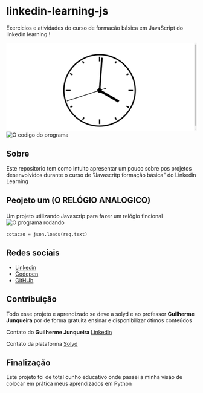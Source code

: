# linkedin-learning-js
Exercicios e atividades do curso de formacão básica em JavaScript do linkedin learning !

![O programa rodando](./imgprojeto/projeto1img.png)
![O codigo do programa](./img/code-coin-python.png)


## Sobre
Este repositorio tem como intuito apresentar um pouco sobre pos projetos desenvolvidos durante o curso
de "Javascritp formação básica" do Linkedin Learning


## Peojeto um (O RELÓGIO ANALOGICO)<ul>
Um projeto utilizando Javascrip para fazer um relógio fincional 
  ![O programa rodando](./img/run-python.png)
  
```
cotacao = json.loads(req.text)
```
  


## Redes sociais

* [Linkedin](https://www.linkedin.com/in/adilson-júnior-5b0934187) 
* [Codepen](https://codepen.io/adilson-j-nior) 
* [GitHUb](https://github.com/1Adilson) 

## Contribuição
Todo esse projeto e aprendizado se deve a solyd e ao professor <b>Guilherme Junqueira</b> por de forma gratuita ensinar e disponibilizar ótimos conteúdos 

Contato do <b>Guilherme Junqueira</b> [Linkedin](https://www.linkedin.com/in/guilhermej) 

Contato da plataforma [Solyd](https://solyd.com.br/ead/) 

## Finalização
Este projeto foi de total cunho educativo onde passei a minha visão de colocar em prática meus aprendizados em Python

      
